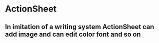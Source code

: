 # ActionSheet
In imitation of a writing system ActionSheet can add image and can edit color font and so on
----
